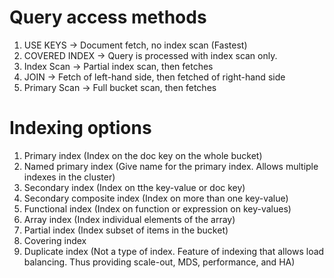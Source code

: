 
# Query access methods
1. USE KEYS -> Document fetch, no index scan (Fastest)
2. COVERED INDEX -> Query is processed with index scan only. 
3. Index Scan -> Partial index scan, then fetches
4. JOIN -> Fetch of left-hand side, then fetched of right-hand side
5. Primary Scan -> Full bucket scan, then fetches

# Indexing options
1. Primary index (Index on the doc key on the whole bucket)
2. Named primary index (Give name for the primary index. Allows multiple indexes in the cluster)
3. Secondary index (Index on tthe key-value or doc key)
4. Secondary composite index (Index on more than one key-value)
5. Functional index (Index on function or expression on key-values)
6. Array index (Index individual elements of the array)
7. Partial index (Index subset of items in the bucket)
8. Covering index 
9. Duplicate index (Not a type of index. Feature of indexing that allows load balancing. Thus providing scale-out, MDS, performance, and HA)
